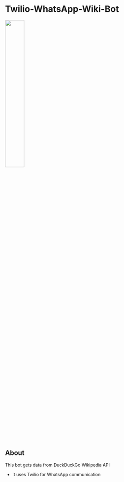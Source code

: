 # Twilio-WhatsApp-Wiki-Bot




<a href="url"><img src="media/twilio.gif"  height="35%" width="35%" ></a>



## About
This bot gets data from DuckDuckGo Wikipedia API
- It uses Twilio for WhatsApp communication



